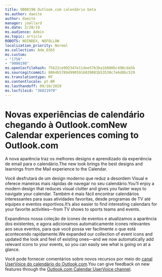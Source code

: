 ```yaml
---
title: 9000198 Outlook.com calendário beta
ms.author: daeite
author: daeite
manager: joallard
ms.date: 2/28/19
ms.audience: Admin
ms.topic: article
ROBOTS: NOINDEX, NOFOLLOW
localization_priority: Normal
ms.collection: Adm_O365
ms.custom:
- "1758"
- "9000198"
ms.openlocfilehash: 75622ce992347e11dee57b3ba1b080bc498cda5b
ms.sourcegitcommit: 8864b5789d9905916039081b53530c7e6d8bc529
ms.translationtype: MT
ms.contentlocale: pt-BR
ms.lasthandoff: 09/10/2019
ms.locfileid: "36821970"
---
```

# <a name="new-calendar-experiences-coming-to-outlookcom"></a><span data-ttu-id="46397-102">Novas experiências de calendário chegando à Outlook.com</span><span class="sxs-lookup"><span data-stu-id="46397-102">New Calendar experiences coming to Outlook.com</span></span>

<span data-ttu-id="46397-103">A nova aparência traz os melhores designs e aprendizado da experiência de email para o calendário.</span><span class="sxs-lookup"><span data-stu-id="46397-103">The new look brings the best designs and learnings from the Mail experience to the Calendar.</span></span>

<span data-ttu-id="46397-104">Você desfrutará de um design moderno que reduz a desordem Visual e oferece maneiras mais rápidas de navegar no seu calendário.</span><span class="sxs-lookup"><span data-stu-id="46397-104">You’ll enjoy a modern design that reduces visual clutter and gives you faster ways to navigate your calendar.</span></span> <span data-ttu-id="46397-105">Também é mais fácil encontrar calendários interessantes para suas atividades favoritas, desde programas de TV até equipes e eventos esportivos.</span><span class="sxs-lookup"><span data-stu-id="46397-105">It’s also easier to find interesting calendars for your favorite activities—from TV shows to sports teams and events.</span></span>

<span data-ttu-id="46397-106">Expandimos nossa coleção de ícones de eventos e atualizamos a aparência dos existentes, e agora adicionamos automaticamente ícones relevantes aos seus eventos, para que você possa ver facilmente o que está acontecendo rapidamente.</span><span class="sxs-lookup"><span data-stu-id="46397-106">We expanded our collection of event icons and updated the look and feel of existing ones—and we now automatically add relevant icons to your events, so you can easily see what is going on at a glance.</span></span>

<span data-ttu-id="46397-107">Você pode fornecer comentários sobre novos recursos por meio do [canal UserVoice do calendário do Outlook.com](https://go.microsoft.com/fwlink/?linkid=2103075).</span><span class="sxs-lookup"><span data-stu-id="46397-107">You can give feedback on new features through the [Outlook.com Calendar UserVoice channel](https://go.microsoft.com/fwlink/?linkid=2103075).</span></span>